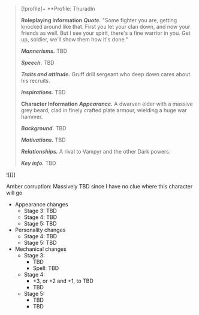 > [!profile]+ **Profile: Thuradin
>
> **Roleplaying Information**
> ***Quote.*** "Some fighter you are, getting knocked around like that. First you let your clan down, and now your friends as well. But I see your spirit, there's a fine warrior in you. Get up, soldier, we'll show them how it's done."
>
> ***Mannerisms.*** TBD
>
> ***Speech.*** TBD
>
> ***Traits and attitude.*** Gruff drill sergeant who deep down cares about his recruits.
>
> ***Inspirations.*** TBD
>
> **Character Information**
> ***Appearance.*** A dwarven elder with a massive grey beard, clad in finely crafted plate armour, wielding a huge war hammer.
>
> ***Background.*** TBD
>
> ***Motivations.*** TBD
>
> ***Relationships.*** A rival to Vampyr and the other Dark powers.
>
> ***Key info.*** TBD

![[]]

Amber corruption: Massively TBD since I have no clue where this character will go
- Appearance changes
	- Stage 3: TBD
	- Stage 4: TBD
	- Stage 5: TBD
- Personality changes
	- Stage 4: TBD
	- Stage 5: TBD
- Mechanical changes
	- Stage 3:
		- TBD
		- Spell: TBD
	- Stage 4:
		- +3, or +2 and +1, to TBD
		- TBD
	- Stage 5:
		- TBD
		- TBD